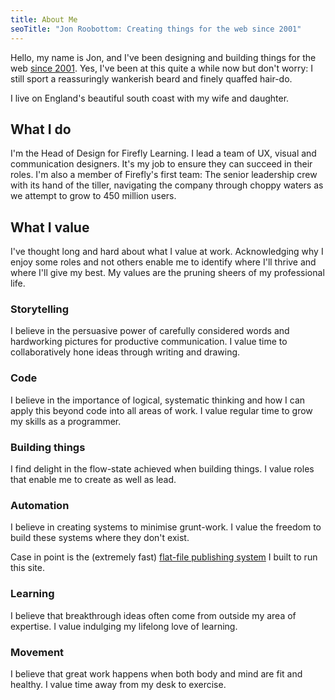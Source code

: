 ```yaml
---
title: About Me
seoTitle: "Jon Roobottom: Creating things for the web since 2001"
---
```

Hello, my name is Jon, and I've been designing and building things for the web [since 2001](https://web.archive.org/web/20010101*/roobottom.com). Yes, I've been at this quite a while now but don't worry: I still sport a reassuringly wankerish beard and finely quaffed hair-do.

I live on England's beautiful south coast with my wife and daughter. 

## What I do

I'm the Head of Design for Firefly Learning. I lead a team of UX, visual and communication designers. It's my job to ensure they can succeed in their roles. I'm also a member of Firefly's first team: The senior leadership crew with its hand of the tiller, navigating the company through choppy waters as we attempt to grow to 450 million users. 

## What I value

I've thought long and hard about what I value at work. Acknowledging why I enjoy some roles and not others enable me to identify where I'll thrive and where I'll give my best. My values are the pruning sheers of my professional life.

### Storytelling

I believe in the persuasive power of carefully considered words and hardworking pictures for productive communication. I value time to collaboratively hone ideas through writing and drawing.

### Code

I believe in the importance of logical, systematic thinking and how I can apply this beyond code into all areas of work. I value regular time to grow my skills as a programmer.

### Building things

I find delight in the flow-state achieved when building things. I value roles that enable me to create as well as lead.

### Automation

I believe in creating systems to minimise grunt-work. I value the freedom to build these systems where they don't exist. 

Case in point is the (extremely fast) [flat-file publishing system](#) I built to run this site.

### Learning

I believe that breakthrough ideas often come from outside my area of expertise. I value indulging my lifelong love of learning.

### Movement

I believe that great work happens when both body and mind are fit and healthy. I value time away from my desk to exercise.